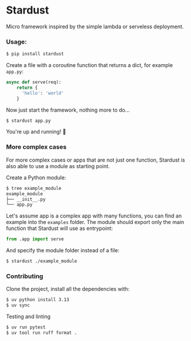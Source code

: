 # Stardust

Micro framework inspired by the simple lambda or serveless deployment.

### Usage:

```sh
$ pip install stardust
```

Create a file with a coroutine function that returns a dict, for example `app.py`:
```python
async def serve(req):
    return {
      'hello': 'world'
    }
```

Now just start the framework, nothing more to do...
```sh
$ stardust app.py
```

You're up and running! 🎉

### More complex cases

For more complex cases or apps that are not just one function, Stardust is also able to use a module as starting point.

Create a Python module:

```sh
$ tree example_module
example_module
├── __init__.py
└── app.py
```

Let's assume app is a complex app with many functions, you can find an example into the `examples` folder.
The module should export only the main function that Stardust will use as entrypoint:

```python
from .app import serve
```

And specify the module folder instead of a file:

```sh
$ stardust ./example_module
```

### Contributing

Clone the project, install all the dependencies with:

```bash
$ uv python install 3.13
$ uv sync
```

Testing and linting

```bash
$ uv run pytest
$ uv tool run ruff format .
```